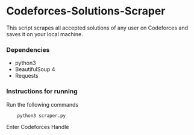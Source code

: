 # Codeforces-Solutions-Scraper
This script scrapes all accepted solutions of any user on Codeforces and saves it on your local machine.

### Dependencies
* python3
* BeautifulSoup 4
* Requests

### Instructions for running
Run the following commands
```
    python3 scraper.py
```
Enter Codeforces Handle